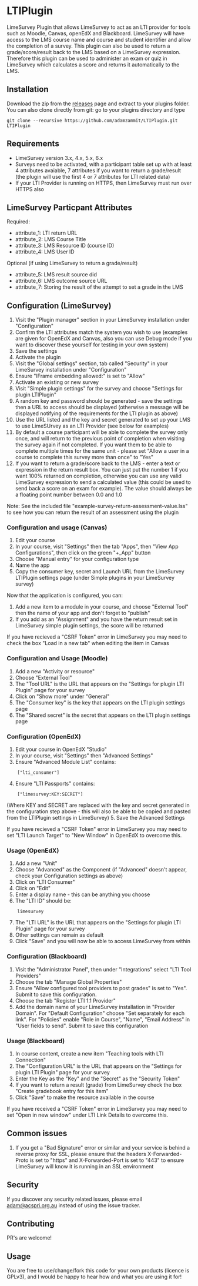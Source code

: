 # LTIPlugin
LimeSurvey Plugin that allows LimeSurvey to act as an LTI provider for tools such as Moodle, Canvas, openEdX and Blackboard. LimeSurvey will have access to the LMS course name and course and student identifier and allow the completion of a survey.
This plugin can also be used to return a grade/score/result back to the LMS based on a LimeSurvey expression. Therefore this plugin can be used to administer an exam or quiz in LimeSurvey which calculates a score and returns it automatically to the LMS.

## Installation

Download the zip from the [releases](https://github.com/adamzammit/LTIPlugin/releases) page and extract to your plugins folder. You can also clone directly from git: go to your plugins directory and type
```
git clone --recursive https://github.com/adamzammit/LTIPlugin.git LTIPlugin
```

## Requirements

- LimeSurvey version 3.x, 4.x, 5.x, 6.x
- Surveys need to be activated, with a participant table set up with at least 4 attributes avaiable, 7 attributes if you want to return a grade/result (the plugin will use the first 4 or 7 attributes for LTI related data)
- If your LTI Provider is running on HTTPS, then LimeSurvey must run over HTTPS also

## LimeSurvey Particpant Attributes

Required:
- attribute_1: LTI return URL
- attribute_2: LMS Course Title
- attribute_3: LMS Resource ID (course ID)
- attribute_4: LMS User ID

Optional (if using LimeSurvey to return a grade/result)
- attribute_5: LMS result source did
- attribute_6: LMS outcome source URL
- attribute_7: Storing the result of the attempt to set a grade in the LMS
 

## Configuration (LimeSurvey)

1. Visit the "Plugin manager" section in your LimeSurvey installation under "Configuration"
2. Confirm the LTI attributes match the system you wish to use (examples are given for OpenEdX and Canvas, also you can use Debug mode if you want to discover these yourself for testing in your own system)
3. Save the settings
4. Activate the plugin
5. Visit the "Global settings" section, tab called "Security" in your LimeSurvey installation under "Configuration"
6. Ensure "IFrame embedding allowed:" is set to "Allow"
7. Activate an existing or new survey
8. Visit "Simple plugin settings" for the survey and choose "Settings for plugin LTIPlugin"
9. A random key and password should be generated - save the settings then a URL to access should be displayed (otherwise a message will be displayed notifying of the requirements for the LTI plugin as above)
10. Use the URL listed and the key and secret generated to set up your LMS to use LimeSUrvey as an LTI Provider (see below for examples)
11. By default a course participant will be able to complete the survey only once, and will return to the previous point of completion when visiting the survey again if not completed. If you want them to be able to complete multiple times for the same unit - please set "Allow a user in a course to complete this survey more than once" to "Yes"
12. If you want to return a grade/score back to the LMS - enter a text or expression in the return result box. You can just put the number 1 if you want 100% returned on completion, otherwise you can use any valid LimeSurvey expression to send a calculated value (this could be used to send back a score on an exam for example). The value should always be a floating point number between 0.0 and 1.0

Note: See the included file "example-survey-return-assessment-value.lss" to see how you can return the result of an assessment using the plugin

### Configuration and usage (Canvas)

1. Edit your course
2. In your course, visit "Settings" then the tab "Apps", then "View App Configurations", then click on the green "+_App" button
3. Choose "Manual entry" for your configuration type
4. Name the app
5. Copy the consumer key, secret and Launch URL from the LimeSurvey LTIPlugin settings page (under Simple plugins in your LimeSurvey survey)

Now that the application is configured, you can:
1. Add a new item to a module in your course, and choose "External Tool" then the name of your app and don't forget to "publish"
2. If you add as an "Assignment" and you have the return result set in LimeSurvey simple plugin settings, the score will be returned

If you have recieved a "CSRF Token" error in LimeSurvey you may need to check the box "Load in a new tab" when editing the item in Canvas

### Configuration and Usage (Moodle)

1. Add a new "Activity or resource"
2. Choose "External Tool"
3. The "Tool URL" is the URL that appears on the "Settings for plugin LTI Plugin" page for your survey
4. Click on "Show more" under "General"
5. The "Consumer key" is the key that appears on the LTI plugin settings page
6. The "Shared secret" is the secret that appears on the LTI plugin settings page


### Configuration (OpenEdX)

1. Edit your course in OpenEdX "Studio"
2. In your course, visit "Settings" then "Advanced Settings"
3. Ensure "Advanced Module List" contains:
```
    ["lti_consumer"]
```
4. Ensure "LTI Passports" contains:
```
    ["limesurvey:KEY:SECRET"]
```
   (Where KEY and SECRET are replaced with the key and secret generated in the configuration step above - this will also be able to be copied and pasted from the LTIPlugin settings in LimeSurvey)
5. Save the Advanced Settings

If you have recieved a "CSRF Token" error in LimeSurvey you may need to set "LTI Launch Target" to "New Window" in OpenEdX to overcome this.

### Usage (OpenEdX)

1. Add a new "Unit"
2. Choose "Advanced" as the Component (if "Advanced" doesn't appear, check your Configuration settings as above)
3. Click on "LTI Consumer"
4. Click on "Edit"
5. Enter a display name - this can be anything you choose
6. The "LTI ID" should be:
```
    limesurvey
```
7. The "LTI URL" is the URL that appears on the "Settings for plugin LTI Plugin" page for your survey
8. Other settings can remain as default
9. Click "Save" and you will now be able to access LimeSurvey from within

### Configuration (Blackboard)

1. Visit the "Administrator Panel", then under "Integrations" select "LTI Tool Providers"
2. Choose the tab "Manage Global Properties"
3. Ensure "Allow configured tool providers to post grades" is set to "Yes". Submit to save this configuration.
4. Choose the tab "Register LTI 1.1 Provider"
5. Add the domain name of your LimeSurvey installation in "Provider Domain". For "Default Configuration" choose "Set separately for each link". For "Policies" enable "Role in Course", "Name", "Email Address" in "User fields to send". Submit to save this configuration

### Usage (Blackboard)

1. In course content, create a new item "Teaching tools with LTI Connection"
2. The "Configuration URL" is the URL that appears on the "Settings for plugin LTI Plugin" page for your survey
3. Enter the Key as the "Key" and the "Secret" as the "Security Token"
4. If you want to return a result (grade) from LimeSurvey check the box "Create gradebook entry for this item"
5. Click "Save" to make the resource available in the course

If you have received a "CSRF Token" error in LimeSurvey you may need to set "Open in new window" under LTI Link Details to overcome this.

## Common issues

1. If you get a "Bad Signature" error or similar and your service is behind a reverse proxy for SSL, please ensure that the headers X-Forwarded-Proto is set to "https" and X-Forwarded-Port is set to "443" to ensure LimeSurvey will know it is running in an SSL environment

## Security

If you discover any security related issues, please email adam@acspri.org.au instead of using the issue tracker.

## Contributing

PR's are welcome!

## Usage

You are free to use/change/fork this code for your own products (licence is GPLv3), and I would be happy to hear how and what you are using it for!

